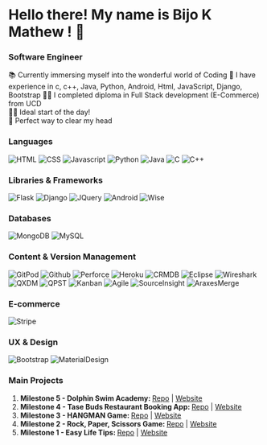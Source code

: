 # Hello there! My name is Bijo K Mathew ! 👋
### Software Engineer

📚  Currently immersing myself into the wonderful world of Coding
📝  I have experience in c, c++, Java, Python, Android, Html, JavaScript, Django, Bootstrap
👨‍💻  I completed diploma in Full Stack development (E-Commerce) from UCD  
🏃‍♀️  Ideal start of the day!  
🎼  Perfect way to clear my head 

### Languages

![HTML](https://img.shields.io/static/v1?label=HTML&message=5&style=flat&color=E34F26&logo=html5)
![CSS](https://img.shields.io/static/v1?label=CSS&message=3&style=flat&color=1572B6&logo=css3)
![Javascript](https://img.shields.io/static/v1?label=JavaScript&message=ES8&style=flat&color=F7DF1E&logo=JavaScript)
![Python](https://img.shields.io/static/v1?label=Python&message=3&style=flat&color=3776AB&logo=PYTHON)
![Java](https://img.shields.io/static/v1?label=Java&message=8&style=flat&color=FEFF86&logo=JAVA)
![C](https://img.shields.io/static/v1?label=C&message=c11&style=flat&color=19A7CE&logo=c)
![C++](https://img.shields.io/static/v1?label=C++&message=14&style=flat&color=8F43EE&logo=c++)
### Libraries & Frameworks

![Flask](https://img.shields.io/static/v1?label=Flask&message=1.1.2&style=flat&color=000000&logo=flask)
![Django](https://img.shields.io/static/v1?label=Django&message=3.0.8&style=flat&color=092E20&logo=django)
![JQuery](https://img.shields.io/static/v1?label=JQuery&message=3.5.1&style=flat&color=0769AD&logo=jquery)
![Android](https://img.shields.io/static/v1?label=android&message=3.5.1&style=flat&color=FEFF86&logo=android)
![Wise](https://img.shields.io/static/v1?label=wise&message=3.5.1&style=flat&color=FEFF86&logo=wise)

### Databases

![MongoDB](https://img.shields.io/static/v1?label=MongoDB&message=4.2.8&style=flat&color=47A248&logo=mongodb)
![MySQL](https://img.shields.io/static/v1?label=MySQL&message=8&style=flat&color=4479A1&logo=mysql)

### Content & Version Management

![GitPod](https://img.shields.io/static/v1?label=GitPod&message=🌙&style=flat&color=1AA6E4&logo=gitpod)
![Github](https://img.shields.io/static/v1?label=GitHub&message=🪐&style=flat&color=181717&logo=github)
![Perforce](https://img.shields.io/static/v1?label=Perforce&message=🪐&style=flat&color=181717&logo=Perforce)
![Heroku](https://img.shields.io/static/v1?label=Heroku&message=👽&style=flat&color=430098&logo=heroku)
![CRMDB](https://img.shields.io/static/v1?label=CRMDB&message=🔍&style=flat&color=430098&logo=CRMDB)
![Eclipse](https://img.shields.io/static/v1?label=Eclipse&message=🆔&style=flat&color=430098&logo=Eclipse)
![Wireshark](https://img.shields.io/static/v1?label=Wireshark&message=📶&style=flat&color=430098&logo=Wireshark)
![QXDM](https://img.shields.io/static/v1?label=QXDM&message=👨‍💻&style=flat&color=430098&logo=QXDM)
![QPST](https://img.shields.io/static/v1?label=QPST&message=🔦&style=flat&color=430098&logo=QPST)
![Kanban](https://img.shields.io/static/v1?label=Kanban&message=📝&style=flat&color=430098&logo=Kanban)
![Agile](https://img.shields.io/static/v1?label=Agile&message=📔&style=flat&color=430098&logo=Agile)
![SourceInsight](https://img.shields.io/static/v1?label=Source-Insight&message=👩‍💻&style=flat&color=430098&logo=Source-Insight)
![AraxesMerge](https://img.shields.io/static/v1?label=Araxes-Merge&message=👽&style=flat&color=430098&logo=Araxes-Merge)


### E-commerce

![Stripe](https://img.shields.io/static/v1?label=Stripe&message=💰&style=flat&color=008CDD&logo=stripe)

### UX & Design

![Bootstrap](https://img.shields.io/static/v1?label=Bootstrap&message=🎨&style=flat&color=563D7C&logo=bootstrap)
![MaterialDesign](https://img.shields.io/static/v1?label=MaterialDesign&message=🎨&style=flat&color=757575&logo=material-design)

### Main Projects

1.  <strong>Milestone 5 - Dolphin Swim Academy: </strong><a href="https://github.com/bijokmathew/DolphinSwimAcademy-v1" alt=" Dolphin Swim Academy" target="_blank">Repo</a> | <a href="https://dolphinswimacademy.herokuapp.com/" alt=" Dolphin Swim Academy website" target="_blank">Website</a>
2.  <strong>Milestone 4 - Tase Buds Restaurant Booking App: </strong><a href="https://github.com/bijokmathew/Taste-Buds-Restaurant-App" alt="Tase Buds Restaurant Booking App Repo" target="_blank">Repo</a> | <a href="https://taste-buds-restaurantapp.herokuapp.com/" alt="Tase Buds Restaurant Booking App website" target="_blank">Website</a>
3.  <strong>Milestone 3 - HANGMAN Game: </strong><a href="https://github.com/bijokmathew/HangMan" alt="HANGMAN Game Repo" target="_blank">Repo</a> | <a href="https://hangman-gameapp.herokuapp.com/" alt="HANGMAN Game website" target="_blank">Website</a>
4.  <strong>Milestone 2 - Rock, Paper, Scissors Game: </strong><a href="https://github.com/bijokmathew/Rock-Paper-Scissors" alt="Rock, Paper, Scissors Repo" target="_blank">Repo</a> | <a href="https://bijokmathew.github.io/Rock-Paper-Scissors/" alt="Rock, Paper, Scissors website" target="_blank">Website</a>
5.  <strong>Milestone 1 - Easy Life Tips: </strong><a href="https://github.com/bijokmathew/tips-for-easylife" alt="Easy Life Tips" target="_blank">Repo</a> | <a href="https://bijokmathew.github.io/tips-for-easylife/" alt="Easy Life Tips website" target="_blank">Website</a>
